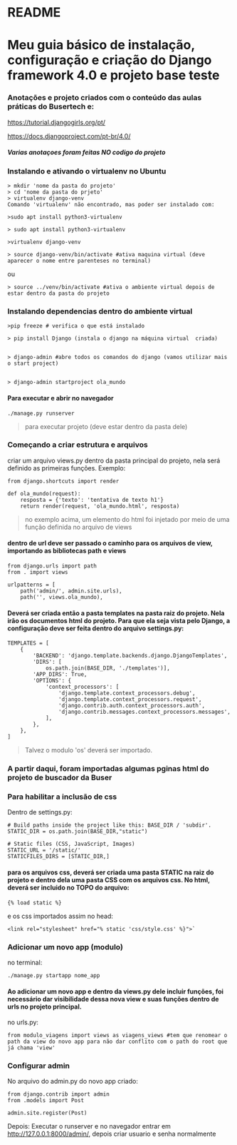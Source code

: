 README
======



# Meu guia básico de instalação, configuração e criação do Django framework 4.0 e projeto base teste

### Anotações e projeto criados com o conteúdo das aulas práticas do Busertech e:

https://tutorial.djangogirls.org/pt/

https://docs.djangoproject.com/pt-br/4.0/ 

##### Varias anotaçoes foram feitas NO codigo do projeto


###  Instalando e ativando o virtualenv no Ubuntu
```
> mkdir 'nome da pasta do projeto'
> cd 'nome da pasta do prjeto'
> virtualenv django-venv
Comando 'virtualenv' não encontrado, mas poder ser instalado com:

>sudo apt install python3-virtualenv

> sudo apt install python3-virtualenv

>virtualenv django-venv

> source django-venv/bin/activate #ativa maquina virtual (deve aparecer o nome entre parenteses no terminal)
```
ou

`> source ../venv/bin/activate #ativa o ambiente virtual depois de estar dentro da pasta do projeto`

### Instalando dependencias dentro do ambiente virtual
```
>pip freeze # verifica o que está instalado

> pip install Django (instala o django na máquina virtual  criada)


> django-admin #abre todos os comandos do django (vamos utilizar mais o start project)


> django-admin startproject ola_mundo 
```

#### Para executar e abrir no navegador
```
./manage.py runserver
```
> para executar projeto (deve estar dentro da pasta dele)

### Começando a criar estrutura e arquivos
criar um arquivo views.py dentro da pasta principal do projeto, nela será definido as primeiras funções. Exemplo:

```
from django.shortcuts import render

def ola_mundo(request):
    resposta = {'texto': 'tentativa de texto h1'}
    return render(request, 'ola_mundo.html', resposta)
```
> no exemplo acima, um elemento do html foi injetado por meio de uma função definida no arquivo de views

#### dentro de url deve ser passado o caminho para os arquivos de view, importando as bibliotecas path e views

```
from django.urls import path
from . import views

urlpatterns = [
    path('admin/', admin.site.urls),
    path('', views.ola_mundo),
```

#### Deverá ser criada então a pasta templates na pasta raiz do projeto. Nela irão os documentos html do projeto. Para que ela seja vista pelo Django, a configuração deve ser feita dentro do arquivo settings.py:

```
TEMPLATES = [
    {
        'BACKEND': 'django.template.backends.django.DjangoTemplates',
        'DIRS': [
            os.path.join(BASE_DIR, './templates')],
        'APP_DIRS': True,
        'OPTIONS': {
            'context_processors': [
                'django.template.context_processors.debug',
                'django.template.context_processors.request',
                'django.contrib.auth.context_processors.auth',
                'django.contrib.messages.context_processors.messages',
            ],
        },
    },
]
```
> Talvez o modulo 'os' deverá ser importado.

### A partir daqui, foram importadas algumas pginas html do projeto de buscador da Buser


### Para habilitar a inclusão de css

Dentro de settings.py:

```
# Build paths inside the project like this: BASE_DIR / 'subdir'.
STATIC_DIR = os.path.join(BASE_DIR,"static")
    
# Static files (CSS, JavaScript, Images)
STATIC_URL = '/static/'
STATICFILES_DIRS = [STATIC_DIR,]
```
#### para os arquivos css, deverá ser criada uma pasta STATIC na raiz do projeto e dentro dela uma pasta CSS com os arquivos css. No html, deverá ser incluido no TOPO do arquivo:

```
{% load static %}
```

e os css importados assim no head:
```
<link rel="stylesheet" href="% static 'css/style.css' %}">`
```
### Adicionar um novo app (modulo)

no terminal:

```
./manage.py startapp nome_app
```
#### Ao adicionar um novo app e dentro da views.py dele incluir funções, foi necessário dar visibilidade dessa nova view e suas funções dentro de urls no projeto principal. 

no urls.py:
```
from modulo_viagens import views as viagens_views #tem que renomear o path da view do novo app para não dar conflito com o path do root que já chama 'view'
```
### Configurar admin

No arquivo do admin.py do novo app criado:

```
from django.contrib import admin
from .models import Post

admin.site.register(Post)
```
Depois:
Executar o runserver e no navegador entrar em http://127.0.0.1:8000/admin/, depois criar usuario e senha normalmente


